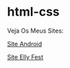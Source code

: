 # html-css

Veja Os Meus Sites:

<a href="https://edilsomar.github.io/html-css/Site%20Android/index.html">Site Android</a>

<a href="https://edilsomar.github.io/Elly-Fest/index.html">Site Elly Fest</a>